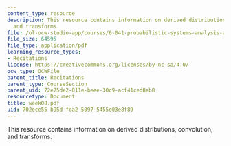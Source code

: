 ```yaml
---
content_type: resource
description: This resource contains information on derived distributions, convolution,
  and transforms.
file: /ol-ocw-studio-app/courses/6-041-probabilistic-systems-analysis-and-applied-probability-spring-2006/702ece55b95dfca250975455e03e8f89_week08.pdf
file_size: 64595
file_type: application/pdf
learning_resource_types:
- Recitations
license: https://creativecommons.org/licenses/by-nc-sa/4.0/
ocw_type: OCWFile
parent_title: Recitations
parent_type: CourseSection
parent_uid: 72e75de2-011e-beee-30c9-acf41ced8ab8
resourcetype: Document
title: week08.pdf
uid: 702ece55-b95d-fca2-5097-5455e03e8f89
---
```

This resource contains information on derived distributions, convolution, and transforms.